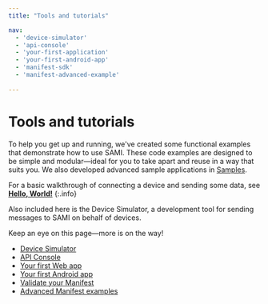 ```yaml
---
title: "Tools and tutorials"

nav:
  - 'device-simulator'
  - 'api-console'
  - 'your-first-application' 
  - 'your-first-android-app'
  - 'manifest-sdk'
  - 'manifest-advanced-example'
 
---
```

# Tools and tutorials

To help you get up and running, we've created some functional examples that demonstrate how to use SAMI. These code examples are designed to be simple and modular—ideal for you to take apart and reuse in a way that suits you. We also developed advanced sample applications in [Samples](/sami/samples/index.html).

For a basic walkthrough of connecting a device and sending some data, see [**Hello, World!**](/sami/sami-documentation/hello-world.html)
{:.info}

Also included here is the Device Simulator, a development tool for sending messages to SAMI on behalf of devices.

Keep an eye on this page—more is on the way!

*   [Device Simulator](/sami/demos-tools/device-simulator.html)
*   [API Console](/sami/demos-tools/api-console.html)
*   [Your first Web app](/sami/demos-tools/your-first-application.html "Your first Web app")
*   [Your first Android app](/sami/demos-tools/your-first-android-app.html "Your first Android app")
*   [Validate your Manifest](/sami/demos-tools/manifest-sdk.html)
*   [Advanced Manifest examples](/sami/demos-tools/manifest-advanced-example.html)
